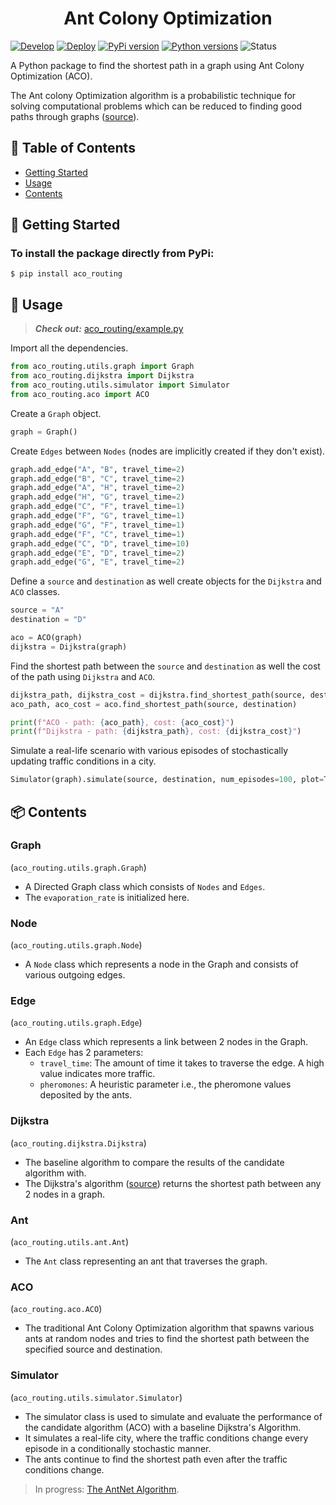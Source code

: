 <h1 align="center">Ant Colony Optimization</h1>


[![Develop](https://github.com/hasnainroopawalla/Ant-Colony-Optimization/actions/workflows/develop.yml/badge.svg)](https://github.com/hasnainroopawalla/Ant-Colony-Optimization/actions/workflows/develop.yml)
[![Deploy](https://github.com/hasnainroopawalla/Ant-Colony-Optimization/actions/workflows/deploy.yml/badge.svg)](https://github.com/hasnainroopawalla/Ant-Colony-Optimization/actions/workflows/deploy.yml)
[![PyPi version](https://img.shields.io/pypi/v/aco_routing.svg)](https://pypi.python.org/pypi/aco_routing/)
[![Python versions](https://img.shields.io/pypi/pyversions/aco_routing.svg?style=plastic)](https://img.shields.io/pypi/pyversions/aco_routing.svg?style=plastic)
![Status](https://img.shields.io/badge/status-stable-green.svg)


A Python package to find the shortest path in a graph using Ant Colony Optimization (ACO).

The Ant colony Optimization algorithm is a probabilistic technique for solving computational problems which can be reduced to finding good paths through graphs ([source](https://en.wikipedia.org/wiki/Ant_colony_optimization_algorithms)).

## 📝 Table of Contents

- [Getting Started](#getting_started)
- [Usage](#usage)
- [Contents](#contents)


## 🏁 Getting Started <a name = "getting_started"></a>

### To install the package directly from PyPi:
```
$ pip install aco_routing
```


## 🎈 Usage <a name="usage"></a>
> **_Check out:_** [aco_routing/example.py](https://github.com/hasnainroopawalla/Ant-Colony-Optimization/tree/master/aco_routing/example.py)

Import all the dependencies.
```python
from aco_routing.utils.graph import Graph
from aco_routing.dijkstra import Dijkstra
from aco_routing.utils.simulator import Simulator
from aco_routing.aco import ACO
```

Create a `Graph` object.
```python
graph = Graph()
```

Create `Edges` between `Nodes` (nodes are implicitly created if they don't exist).
```python
graph.add_edge("A", "B", travel_time=2)
graph.add_edge("B", "C", travel_time=2)
graph.add_edge("A", "H", travel_time=2)
graph.add_edge("H", "G", travel_time=2)
graph.add_edge("C", "F", travel_time=1)
graph.add_edge("F", "G", travel_time=1)
graph.add_edge("G", "F", travel_time=1)
graph.add_edge("F", "C", travel_time=1)
graph.add_edge("C", "D", travel_time=10)
graph.add_edge("E", "D", travel_time=2)
graph.add_edge("G", "E", travel_time=2)
```

Define a `source` and `destination` as well create objects for the `Dijkstra` and `ACO` classes.
```python
source = "A"
destination = "D"

aco = ACO(graph)
dijkstra = Dijkstra(graph)
```

Find the shortest path between the `source` and `destination` as well the cost of the path using `Dijkstra` and `ACO`.
```python
dijkstra_path, dijkstra_cost = dijkstra.find_shortest_path(source, destination)
aco_path, aco_cost = aco.find_shortest_path(source, destination)

print(f"ACO - path: {aco_path}, cost: {aco_cost}")
print(f"Dijkstra - path: {dijkstra_path}, cost: {dijkstra_cost}")
```

Simulate a real-life scenario with various episodes of stochastically updating traffic conditions in a city.
```python
Simulator(graph).simulate(source, destination, num_episodes=100, plot=True)
```


## 📦 Contents <a name = "contents"></a>

### Graph
(`aco_routing.utils.graph.Graph`)
- A Directed Graph class which consists of `Nodes` and `Edges`.
- The `evaporation_rate` is initialized here.

### Node
(`aco_routing.utils.graph.Node`)
- A `Node` class which represents a node in the Graph and consists of various outgoing edges.

### Edge
(`aco_routing.utils.graph.Edge`)
- An `Edge` class which represents a link between 2 nodes in the Graph.
- Each `Edge` has 2 parameters:
    - `travel_time`: The amount of time it takes to traverse the edge. A high value indicates more traffic.
    - `pheromones`: A heuristic parameter i.e., the pheromone values deposited by the ants.

### Dijkstra
(`aco_routing.dijkstra.Dijkstra`)
- The baseline algorithm to compare the results of the candidate algorithm with.
- The Dijkstra's algorithm ([source](https://en.wikipedia.org/wiki/Dijkstra%27s_algorithm)) returns the shortest path between any 2 nodes in a graph.

### Ant
(`aco_routing.utils.ant.Ant`)
- The `Ant` class representing an ant that traverses the graph.

### ACO
(`aco_routing.aco.ACO`)
- The traditional Ant Colony Optimization algorithm that spawns various ants at random nodes and tries to find the shortest path between the specified source and destination.

### Simulator
(`aco_routing.utils.simulator.Simulator`)
- The simulator class is used to simulate and evaluate the performance of the candidate algorithm (ACO) with a baseline Dijkstra's Algorithm.
- It simulates a real-life city, where the traffic conditions change every episode in a conditionally stochastic manner.
- The ants continue to find the shortest path even after the traffic conditions change.

> In progress: [The AntNet Algorithm](https://arxiv.org/abs/1610.04586).
